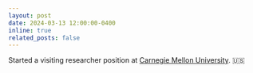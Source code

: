 ```yaml
---
layout: post
date: 2024-03-13 12:00:00-0400
inline: true
related_posts: false
---
```


Started a visiting researcher position at [Carnegie Mellon University](https://www.cmu.edu/). :us:

